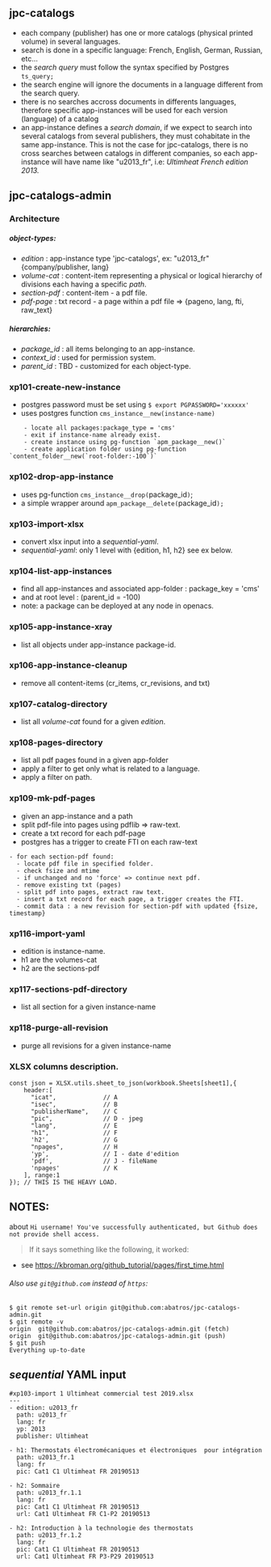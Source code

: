 ## jpc-catalogs

- each company (publisher) has one or more catalogs (physical printed volume)
  in several languages.
- search is done in a specific language: French, English, German, Russian, etc...
- the _search query_ must follow the syntax specified by Postgres `ts_query;`
- the search engine will ignore the documents in a language different from the search query.
- there is no searches accross documents in differents languages, therefore
  specific app-instances will be used for each version (language) of a catalog
- an app-instance defines a _search domain_, if we expect to search into
  several catalogs from several publishers, they must cohabitate in the
  same app-instance.
  This is not the case for jpc-catalogs, there is no cross searches between catalogs
  in different companies, so each app-instance will have name like "u2013_fr",
  i.e: _Ultimheat French edition 2013._


## jpc-catalogs-admin

### Architecture
##### object-types:
- _edition_ : app-instance type 'jpc-catalogs', ex: "u2013_fr" {company/publisher, lang}
- _volume-cat_ : content-item representing a physical or logical hierarchy of divisions
  each having a specific _path_.
- _section-pdf_ : content-item - a pdf file.
- _pdf-page_ : txt record - a page within a pdf file => {pageno, lang, fti, raw_text}
##### hierarchies:
- _package_id_ : all items belonging to an app-instance.
- _context_id_ : used for permission system.
- _parent_id_ : TBD - customized for each object-type.


### xp101-create-new-instance
- postgres password must be set using `$ export PGPASSWORD='xxxxxx'`
- uses postgres function `cms_instance__new(instance-name)`
```
    - locate all packages:package_type = 'cms'
    - exit if instance-name already exist.
    - create instance using pg-function `apm_package__new()`
    - create application folder using pg-function `content_folder__new(`root-folder:-100`)`
```

### xp102-drop-app-instance
- uses pg-function `cms_instance__drop(`package_id`)`;
- a simple wrapper around `apm_package__delete(`package_id`);`

### xp103-import-xlsx
- convert xlsx input into a _sequential-yaml_.
- _sequential-yaml_: only 1 level with {edition, h1, h2} see ex below.

### xp104-list-app-instances
- find all app-instances and associated app-folder : package_key = 'cms'
- and at root level : (parent_id = -100)
- note: a package can be deployed at any node in openacs.

### xp105-app-instance-xray
- list all objects under app-instance package-id.

### xp106-app-instance-cleanup
- remove all content-items (cr_items, cr_revisions, and txt)

### xp107-catalog-directory
- list all _volume-cat_ found for a given _edition_.

### xp108-pages-directory
- list all pdf pages found in a given app-folder
- apply a filter to get only what is related to a language.
- apply a filter on path.

### xp109-mk-pdf-pages
- given an app-instance and a path
- split pdf-file into pages using pdflib => raw-text.
- create a txt record for each pdf-page
- postgres has a trigger to create FTI on each raw-text

```
- for each section-pdf found:
  - locate pdf file in specified folder.
  - check fsize and mtime
  - if unchanged and no 'force' => continue next pdf.
  - remove existing txt (pages)
  - split pdf into pages, extract raw text.
  - insert a txt record for each page, a trigger creates the FTI.
  - commit data : a new revision for section-pdf with updated {fsize, timestamp}
```

### xp116-import-yaml
- edition is instance-name.
- h1 are the volumes-cat
- h2 are the sections-pdf

### xp117-sections-pdf-directory
- list all section for a given instance-name

### xp118-purge-all-revision
- purge all revisions for a given instance-name



### XLSX columns description.

```
const json = XLSX.utils.sheet_to_json(workbook.Sheets[sheet1],{
    header:[
      "icat",             // A
      "isec",             // B
      "publisherName",    // C
      "pic",              // D - jpeg
      "lang",             // E
      "h1",               // F
      'h2',               // G
      "npages",           // H
      'yp',               // I - date d'edition
      'pdf',              // J - fileName
      'npages'            // K
    ], range:1
}); // THIS IS THE HEAVY LOAD.

```

## NOTES:

about `Hi username! You've successfully authenticated, but Github does
not provide shell access.`

> If it says something like the following, it worked:

  - see https://kbroman.org/github_tutorial/pages/first_time.html

###### Also use `git@github.com` instead of `https`:
```
$ git remote set-url origin git@github.com:abatros/jpc-catalogs-admin.git
$ git remote -v
origin	git@github.com:abatros/jpc-catalogs-admin.git (fetch)
origin	git@github.com:abatros/jpc-catalogs-admin.git (push)
$ git push
Everything up-to-date
```

## _sequential_ YAML input


```
#xp103-import 1 Ultimheat commercial test 2019.xlsx
---
- edition: u2013_fr
  path: u2013_fr
  lang: fr
  yp: 2013
  publisher: Ultimheat

- h1: Thermostats électromécaniques et électroniques  pour intégration
  path: u2013_fr.1
  lang: fr
  pic: Cat1 C1 Ultimheat FR 20190513

- h2: Sommaire
  path: u2013_fr.1.1
  lang: fr
  pic: Cat1 C1 Ultimheat FR 20190513
  url: Cat1 Ultimheat FR C1-P2 20190513

- h2: Introduction à la technologie des thermostats
  path: u2013_fr.1.2
  lang: fr
  pic: Cat1 C1 Ultimheat FR 20190513
  url: Cat1 Ultimheat FR P3-P29 20190513

```

